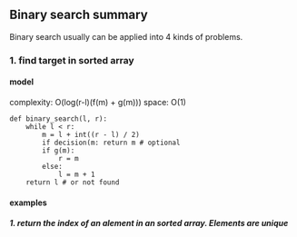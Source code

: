 ## Binary search summary
Binary search usually can be applied into 4 kinds of problems.
### 1. find target in sorted array
#### model
complexity: O(log(r-l)(f(m) + g(m)))
space: O(1)
```
def binary_search(l, r):
	while l < r:
		m = l + int((r - l) / 2)
		if decision(m: return m # optional
		if g(m):
			r = m
		else:
			l = m + 1
	return l # or not found
```
#### examples
##### 1. return the index of an alement in an sorted array. Elements are unique